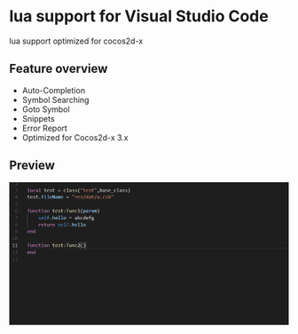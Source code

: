# lua support for Visual Studio Code

lua support
optimized for cocos2d-x

## Feature overview

* Auto-Completion
* Symbol Searching
* Goto Symbol
* Snippets
* Error Report
* Optimized for Cocos2d-x 3.x

## Preview
![preview](https://raw.githubusercontent.com/wonyee/vscode-cocoslua/master/images/cocoslua.gif)